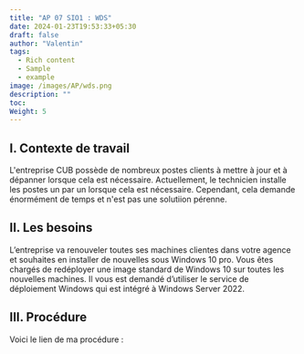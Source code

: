 ```yaml
---
title: "AP 07 SIO1 : WDS"
date: 2024-01-23T19:53:33+05:30
draft: false
author: "Valentin"
tags:
  - Rich content
  - Sample
  - example
image: /images/AP/wds.png
description: ""
toc: 
Weight: 5
---
```


## I. Contexte de travail

L'entreprise CUB possède de nombreux postes clients à mettre à jour et à dépanner lorsque cela est nécessaire. Actuellement, le technicien installe les postes un par un lorsque cela est nécessaire. Cependant, cela demande énormément de temps et n'est pas une solutiion pérenne.

## II. Les besoins 


L’entreprise va renouveler toutes ses machines clientes dans votre agence et souhaites en installer de nouvelles sous Windows 10 pro. Vous êtes chargés de redéployer une image standard de Windows 10 sur toutes les nouvelles machines. Il vous est demandé d’utiliser le service de déploiement Windows qui est intégré à Windows Server 2022.

## III. Procédure 

Voici le lien de ma procédure :
